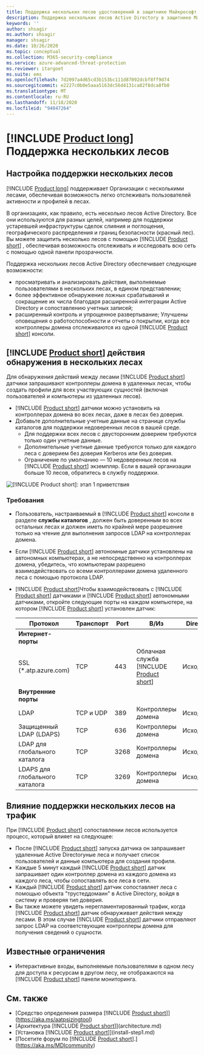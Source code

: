 ```yaml
---
title: Поддержка нескольких лесов удостоверений в защитнике Майкрософт
description: Поддержка нескольких лесов Active Directory в защитнике Майкрософт для идентификации.
keywords: ''
author: shsagir
ms.author: shsagir
manager: shsagir
ms.date: 10/26/2020
ms.topic: conceptual
ms.collection: M365-security-compliance
ms.service: azure-advanced-threat-protection
ms.reviewer: itargoet
ms.suite: ems
ms.openlocfilehash: 7d2097a4d65cd3b153bc111d87092dcbf8ff9d74
ms.sourcegitcommit: e2227c0b0e5aaa5163dc56d4131ca82f8dca8fb0
ms.translationtype: MT
ms.contentlocale: ru-RU
ms.lasthandoff: 11/18/2020
ms.locfileid: "94847264"
---
```

# <a name="product-long-multi-forest-support"></a>[!INCLUDE [Product long](includes/product-long.md)] Поддержка нескольких лесов

## <a name="multi-forest-support-set-up"></a>Настройка поддержки нескольких лесов

[!INCLUDE [Product long](includes/product-long.md)] поддерживает Организации с несколькими лесами, обеспечивая возможность легко отслеживать пользователей активности и профилей в лесах.

В организациях, как правило, есть несколько лесов Active Directory. Все они используются для разных целей, например для поддержки устаревшей инфраструктуры сделок слияния и поглощения, географического распределения и границ безопасности (красный лес). Вы можете защитить несколько лесов с помощью [!INCLUDE [Product short](includes/product-short.md)] , обеспечивая возможность отслеживать и исследовать всю сеть с помощью одной панели прозрачности.

Поддержка нескольких лесов Active Directory обеспечивает следующие возможности:

- просматривать и анализировать действия, выполняемые пользователями в нескольких лесах, в едином представлении;
- более эффективное обнаружение ложных срабатываний и сокращение их числа благодаря расширенной интеграции Active Directory и сопоставлению учетных записей;
- расширенный контроль и упрощенное развертывание; Улучшены оповещения о работоспособности и отчеты о покрытии, когда все контроллеры домена отслеживаются из одной [!INCLUDE [Product short](includes/product-short.md)] консоли.

## <a name="product-short-detection-activity-across-multiple-forests"></a>[!INCLUDE [Product short](includes/product-short.md)] действия обнаружения в нескольких лесах

Для обнаружения действий между лесами [!INCLUDE [Product short](includes/product-short.md)] датчики запрашивают контроллеры домена в удаленных лесах, чтобы создать профили для всех участвующих сущностей (включая пользователей и компьютеры из удаленных лесов).

- [!INCLUDE [Product short](includes/product-short.md)] датчики можно установить на контроллерах домена во всех лесах, даже в лесах без доверия.
- Добавьте дополнительные учетные данные на странице службы каталогов для поддержки недоверенных лесов в вашей среде.
  - Для поддержки всех лесов с двусторонним доверием требуются только один учетные данные.
  - Дополнительные учетные данные требуются только для каждого леса с доверием без доверия Kerberos или без доверия.
  - Ограничение по умолчанию — 10 недоверенных лесов на [!INCLUDE [Product short](includes/product-short.md)] экземпляр. Если в вашей организации больше 10 лесов, обратитесь в службу поддержки.

![[!INCLUDE [Product short](includes/product-short.md)]: этап 1 приветствия](media/directory-services-add-no-trust-forests.png)

### <a name="requirements"></a>Требования

- Пользователь, настраиваемый в [!INCLUDE [Product short](includes/product-short.md)] консоли в разделе **службы каталогов** , должен быть доверенным во всех остальных лесах и должен иметь по крайней мере разрешение только на чтение для выполнения запросов LDAP на контроллерах домена.
- Если [!INCLUDE [Product short](includes/product-short.md)] автономные датчики установлены на автономных компьютерах, а не непосредственно на контроллерах домена, убедитесь, что компьютерам разрешено взаимодействовать со всеми контроллерами домена удаленного леса с помощью протокола LDAP.

- [!INCLUDE [Product short](includes/product-short.md)]Чтобы взаимодействовать с [!INCLUDE [Product short](includes/product-short.md)] датчиками и [!INCLUDE [Product short](includes/product-short.md)] автономными датчиками, откройте следующие порты на каждом компьютере, на котором [!INCLUDE [Product short](includes/product-short.md)] установлен датчик:

  |Протокол|Транспорт|Port|В/Из|Direction|
  |----|----|----|----|----|
  |**Интернет-порты**||||
  |SSL (*.atp.azure.com)|TCP|443|Облачная служба [!INCLUDE [Product short](includes/product-short.md)]|Исходящее|
  |**Внутренние порты**||||
  |LDAP|TCP и UDP|389|Контроллеры домена|Исходящее|
  |Защищенный LDAP (LDAPS)|TCP|636|Контроллеры домена|Исходящее|
  |LDAP для глобального каталога|TCP|3268|Контроллеры домена|Исходящее|
  |LDAPS для глобального каталога|TCP|3269|Контроллеры домена|Исходящее|

## <a name="multi-forest-support-network-traffic-impact"></a>Влияние поддержки нескольких лесов на трафик

При [!INCLUDE [Product short](includes/product-short.md)] сопоставлении лесов используется процесс, который влияет на следующее:

- После [!INCLUDE [Product short](includes/product-short.md)] запуска датчика он запрашивает удаленные Active Directoryные леса и получает список пользователей и данные компьютера для создания профиля.
- Каждые 5 минут каждый [!INCLUDE [Product short](includes/product-short.md)] датчик запрашивает один контроллер домена из каждого домена из каждого леса, чтобы сопоставлять все леса в сети.
- Каждый [!INCLUDE [Product short](includes/product-short.md)] датчик сопоставляет леса с помощью объекта "трустеддомаин" в Active Directory, войдя в систему и проверяя тип доверия.
- Вы также можете увидеть нерегламентированный трафик, когда [!INCLUDE [Product short](includes/product-short.md)] датчик обнаруживает действия между лесами. В этом случае [!INCLUDE [Product short](includes/product-short.md)] датчики отправляют запрос LDAP на соответствующие контроллеры домена для получения сведений о сущности.

## <a name="known-limitations"></a>Известные ограничения

- Интерактивные входы, выполняемые пользователями в одном лесу для доступа к ресурсам в другом лесу, не отображаются на [!INCLUDE [Product short](includes/product-short.md)] панели мониторинга.

## <a name="see-also"></a>См. также

- [Средство определения размера [!INCLUDE [Product short](includes/product-short.md)]](https://aka.ms/aatpsizingtool)
- [Архитектура [!INCLUDE [Product short](includes/product-short.md)]](architecture.md)
- [Установка [!INCLUDE [Product short](includes/product-short.md)]](install-step1.md)
- [Посетите форум по [!INCLUDE [Product short](includes/product-short.md)].](https://aka.ms/MDIcommunity)
